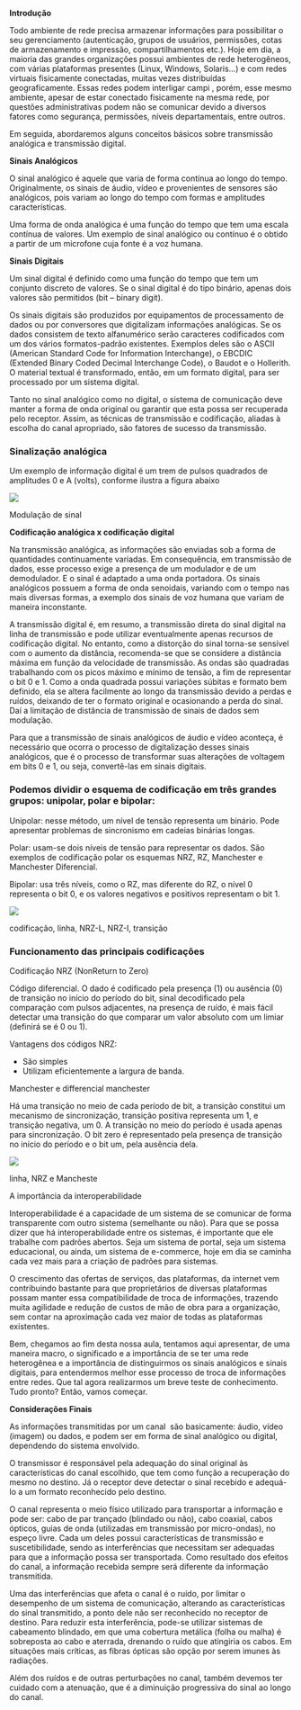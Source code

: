 **Introdução**

Todo ambiente de rede precisa armazenar informações para possibilitar o seu gerenciamento (autenticação, grupos de usuários, permissões, cotas de armazenamento e impressão, compartilhamentos etc.). Hoje em dia, a maioria das grandes organizações possui ambientes de rede heterogêneos, com várias plataformas presentes (Linux, Windows, Solaris…) e com redes virtuais fisicamente conectadas, muitas vezes distribuídas geograficamente. Essas redes podem interligar campi , porém, esse mesmo ambiente, apesar de estar conectado fisicamente na mesma rede, por questões administrativas podem não se comunicar devido a diversos fatores como segurança, permissões, níveis departamentais, entre outros.

Em seguida, abordaremos alguns conceitos básicos sobre transmissão analógica e transmissão digital.

**Sinais Analógicos**

O sinal analógico é aquele que varia de forma contínua ao longo do tempo. Originalmente, os sinais de áudio, vídeo e provenientes de sensores são analógicos, pois variam ao longo do tempo com formas e amplitudes características.

Uma forma de onda analógica é uma função do tempo que tem uma escala contínua de valores. Um exemplo de sinal analógico ou contínuo é o obtido a partir de um microfone cuja fonte é a voz humana.

**Sinais Digitais**

Um sinal digital é definido como uma função do tempo que tem um conjunto discreto de valores. Se o sinal digital é do tipo binário, apenas dois valores são permitidos (bit – binary digit).

Os sinais digitais são produzidos por equipamentos de processamento de dados ou por conversores que digitalizam informações analógicas. Se os dados consistem de texto alfanumérico serão caracteres codificados com um dos vários formatos-padrão existentes. Exemplos deles são o ASCII (American Standard Code for Information Interchange), o EBCDIC (Extended Binary Coded Decimal Interchange Code), o Baudot e o Hollerith. O material textual é transformado, então, em um formato digital, para ser processado por um sistema digital.

Tanto no sinal analógico como no digital, o sistema de comunicação deve manter a forma de onda original ou garantir que esta possa ser recuperada pelo receptor. Assim, as técnicas de transmissão e codificação, aliadas à escolha do canal apropriado, são fatores de sucesso da transmissão.

### Sinalização analógica

Um exemplo de informação digital é um trem de pulsos quadrados de amplitudes 0 e A (volts), conforme ilustra a figura abaixo

[![](https://img.uninove.br/static/0/0/0/0/0/0/0/0/0/5/6/5670/i01_536.jpg)](https://img.uninove.br/static/0/0/0/0/0/0/0/0/0/5/6/5670/i01_536.jpg)

Modulação de sinal

**Codificação analógica x codificação digital**

Na transmissão analógica, as informações são enviadas sob a forma de quantidades continuamente variadas. Em consequência, em transmissão de dados, esse processo exige a presença de um modulador e de um demodulador. E o sinal é adaptado a uma onda portadora. Os sinais analógicos possuem a forma de onda senoidais, variando com o tempo nas mais diversas formas, a exemplo dos sinais de voz humana que variam de maneira inconstante.

A transmissão digital é, em resumo, a transmissão direta do sinal digital na linha de transmissão e pode utilizar eventualmente apenas recursos de codificação digital. No entanto, como a distorção do sinal torna-se sensível com o aumento da distância, recomenda-se que se considere a distância máxima em função da velocidade de transmissão. As ondas são quadradas trabalhando com os picos máximo e mínimo de tensão, a fim de representar o bit 0 e 1. Como a onda quadrada possui variações súbitas e formato bem definido, ela se altera facilmente ao longo da transmissão devido a perdas e ruídos, deixando de ter o formato original e ocasionando a perda do sinal. Daí a limitação de distância de transmissão de sinais de dados sem modulação.

Para que a transmissão de sinais analógicos de áudio e vídeo aconteça, é necessário que ocorra o processo de digitalização desses sinais analógicos, que é o processo de transformar suas alterações de voltagem em bits 0 e 1, ou seja, convertê-las em sinais digitais.

### Podemos dividir o esquema de codificação em três grandes grupos: unipolar, polar e bipolar:

Unipolar: nesse método, um nível de tensão representa um binário. Pode apresentar problemas de sincronismo em cadeias binárias longas.

Polar: usam-se dois níveis de tensão para representar os dados. São exemplos de codificação polar os esquemas NRZ, RZ, Manchester e Manchester Diferencial.

Bipolar: usa três níveis, como o RZ, mas diferente do RZ, o nível 0 representa o bit 0, e os valores negativos e positivos representam o bit 1.

[![](https://img.uninove.br/static/0/0/0/0/0/0/0/2/2/3/9/223944/7643.jpg)](https://img.uninove.br/static/0/0/0/0/0/0/0/2/2/3/9/223944/7643.jpg)

codificação, linha, NRZ-L, NRZ-I, transição

### Funcionamento das principais codificações

Codificação NRZ (NonReturn to Zero)

Código diferencial. O dado é codificado pela presença (1) ou ausência (0) de transição no início do período do bit, sinal decodificado pela comparação com pulsos adjacentes, na presença de ruído, é mais fácil detectar uma transição do que comparar um valor absoluto com um limiar (definirá se é 0 ou 1).

Vantagens dos códigos NRZ:

- São simples
- Utilizam eficientemente a largura de banda.

Manchester e differencial manchester

Há uma transição no meio de cada período de bit, a transição constitui um mecanismo de sincronização, transição positiva representa um 1, e transição negativa, um 0. A transição no meio do período é usada apenas para sincronização. O bit zero é representado pela presença de transição no início do período e o bit um, pela ausência dela.

[![](https://img.uninove.br/static/0/0/0/0/0/0/0/2/2/4/0/224019/7647.jpg)](https://img.uninove.br/static/0/0/0/0/0/0/0/2/2/4/0/224019/7647.jpg)

linha, NRZ e Mancheste

A importância da interoperabilidade

Interoperabilidade é a capacidade de um sistema de se comunicar de forma transparente com outro sistema (semelhante ou não). Para que se possa dizer que há interoperabilidade entre os sistemas, é importante que ele trabalhe com padrões abertos. Seja um sistema de portal, seja um sistema educacional, ou ainda, um sistema de e-commerce, hoje em dia se caminha cada vez mais para a criação de padrões para sistemas.

O crescimento das ofertas de serviços, das plataformas, da internet vem contribuindo bastante para que proprietários de diversas plataformas possam manter essa compatibilidade de troca de informações, trazendo muita agilidade e redução de custos de mão de obra para a organização, sem contar na aproximação cada vez maior de todas as plataformas existentes.

Bem, chegamos ao fim desta nossa aula, tentamos aqui apresentar, de uma maneira macro, o significado e a importância de se ter uma rede heterogênea e a importância de distinguirmos os sinais analógicos e sinais digitais, para entendermos melhor esse processo de troca de informações entre redes. Que tal agora realizarmos um breve teste de conhecimento. Tudo pronto? Então, vamos começar.

**Considerações Finais**

As informações transmitidas por um canal  são basicamente: áudio, vídeo (imagem) ou dados, e podem ser em forma de sinal analógico ou digital, dependendo do sistema envolvido.

O transmissor é responsável pela adequação do sinal original às características do canal escolhido, que tem como função a recuperação do mesmo no destino. Já o receptor deve detectar o sinal recebido e adequá-lo a um formato reconhecido pelo destino.

O canal representa o meio físico utilizado para transportar a informação e pode ser: cabo de par trançado (blindado ou não), cabo coaxial, cabos ópticos, guias de onda (utilizadas em transmissão por micro-ondas), no espeço livre. Cada um deles possui características de transmissão e suscetibilidade, sendo as interferências que necessitam ser adequadas para que a informação possa ser transportada. Como resultado dos efeitos do canal, a informação recebida sempre será diferente da informação transmitida.

Uma das interferências que afeta o canal é o ruído, por limitar o desempenho de um sistema de comunicação, alterando as características do sinal transmitido, a ponto dele não ser reconhecido no receptor de destino. Para reduzir esta interferência, pode-se utilizar sistemas de cabeamento blindado, em que uma cobertura metálica (folha ou malha) é sobreposta ao cabo e aterrada, drenando o ruído que atingiria os cabos. Em situações mais críticas, as fibras ópticas são opção por serem imunes às radiações.

Além dos ruídos e de outras perturbações no canal, também devemos ter cuidado com a atenuação, que é a diminuição progressiva do sinal ao longo do canal.